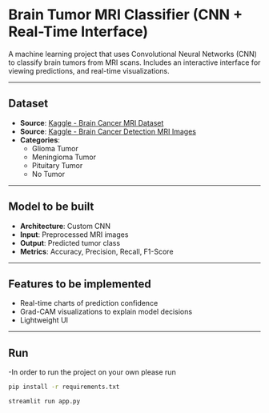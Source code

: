 # Brain Tumor MRI Classifier (CNN + Real-Time Interface)

A machine learning project that uses Convolutional Neural Networks (CNN) to classify brain tumors from MRI scans. Includes an interactive interface for viewing predictions, and real-time visualizations.

---

## Dataset

- **Source**: [Kaggle - Brain Cancer MRI Dataset](https://www.kaggle.com/datasets/orvile/brain-cancer-mri-dataset)
- **Source**: [Kaggle - Brain Cancer Detection MRI Images](https://www.kaggle.com/datasets/hamzahabib47/brain-cancer-detection-mri-images)
- **Categories**: 
  - Glioma Tumor
  - Meningioma Tumor
  - Pituitary Tumor
  - No Tumor

---

## Model to be built 

- **Architecture**: Custom CNN 
- **Input**: Preprocessed MRI images
- **Output**: Predicted tumor class
- **Metrics**: Accuracy, Precision, Recall, F1-Score

---

## Features to be implemented 

-  Real-time charts of prediction confidence
-  Grad-CAM visualizations to explain model decisions
-  Lightweight UI 

---

## Run

-In order to run the project on your own please run 

```bash
pip install -r requirements.txt
```

```bash 
streamlit run app.py
```


